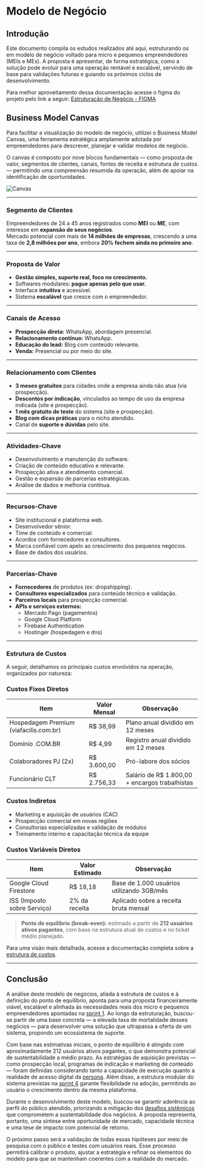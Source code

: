 # Modelo de Negócio 

## Introdução
Este documento compila os estudos realizados até aqui, estruturando os em modelo de negócio voltado para micro e pequenos empreendedores (MEIs e MEs). A proposta é apresentar, de forma estratégica, como a solução pode evoluir para uma operação rentável e escalável, servindo de base para validações futuras e guiando os próximos ciclos de desenvolvimento.

Para melhor aproveitamento dessa documentação acesse o figma do projeto pelo link a seguir: [Estruturação de Negócio - FIGMA](https://www.figma.com/design/dnBqepKRepi4wqaEI2k5nA/Negócio?node-id=75-2&p=f&t=iAy5ShMnVbSZh1hO-0)

## Business Model Canvas

Para facilitar a visualização do modelo de negócio, utilizei o Business Model Canvas, uma ferramenta estratégica amplamente adotada por empreendedores para descrever, planejar e validar modelos de negócio.

O canvas é composto por nove blocos fundamentais — como proposta de valor, segmentos de clientes, canais, fontes de receita e estrutura de custos — permitindo uma compreensão resumida da operação, além de apoiar na identificação de oportunidades.


![Canvas](../../img/Modelo%20de%20Negócio%20-%20Canvas.png)


---

### Segmento de Clientes
Empreendedores de 24 a 45 anos registrados como **MEI** ou **ME**, com interesse em **expansão de seus negócios**.  
Mercado potencial com mais de **14 milhões de empresas**, crescendo a uma taxa de **2,8 milhões por ano**, embora **20% fechem ainda no primeiro ano**.

---

### Proposta de Valor
- **Gestão simples, suporte real, foco no crescimento.**
- Softwares modulares: **pague apenas pelo que usar.**
- Interface **intuitiva** e acessível.
- Sistema **escalável** que cresce com o empreendedor.

---

### Canais de Acesso
- **Prospecção direta:** WhatsApp, abordagem presencial.
- **Relacionamento contínuo:** WhatsApp.
- **Educação do lead:** Blog com conteúdo relevante.
- **Venda:** Presencial ou por meio do site.

---

### Relacionamento com Clientes
- **3 meses gratuitos** para cidades onde a empresa ainda não atua (via prospecção).
- **Descontos por indicação**, vinculados ao tempo de uso da empresa indicada (site e prospecção).
- **1 mês gratuito de teste** do sistema (site e prospecção).
- **Blog com dicas práticas** para o nicho atendido.
- Canal de **suporte e dúvidas** pelo site.

---

### Atividades-Chave
- Desenvolvimento e manutenção do software.
- Criação de conteúdo educativo e relevante.
- Prospecção ativa e atendimento comercial.
- Gestão e expansão de parcerias estratégicas.
- Análise de dados e melhoria contínua.

---

### Recursos-Chave
- Site institucional e plataforma web.
- Desenvolvedor sênior.
- Time de conteúdo e comercial.
- Acordos com fornecedores e consultores.
- Marca confiável com apelo ao crescimento dos pequenos negócios.
- Base de dados dos usuários.

---

### Parcerias-Chave
- **Fornecedores** de produtos (ex: dropshipping).
- **Consultores especializados** para conteúdo técnico e validação.
- **Parceiros locais** para prospecção comercial.
- **APIs e serviços externos:**
  - Mercado Pago (pagamentos)
  - Google Cloud Platform
  - Firebase Authentication
  - Hostinger (hospedagem e dns)

---

### Estrutura de Custos
A seguir, detalhamos os principais custos envolvidos na operação, organizados por natureza:

### Custos Fixos Diretos

| Item                                 | Valor Mensal      | Observação                                        |
|--------------------------------------|-------------------|---------------------------------------------------|
| Hospedagem Premium (viafacilis.com.br) | R$ 38,99           | Plano anual dividido em 12 meses                 |
| Domínio .COM.BR                      | R$ 4,99            | Registro anual dividido em 12 meses              |
| Colaboradores PJ (2x)                | R$ 3.600,00        | Pró-labore dos sócios                             |
| Funcionário CLT                      | R$ 2.756,33        | Salário de R$ 1.800,00 + encargos trabalhistas    |

### Custos Indiretos

- Marketing e aquisição de usuários (CAC)
- Prospecção comercial em novas regiões
- Consultorias especializadas e validação de módulos
- Treinamento interno e capacitação técnica da equipe

### Custos Variáveis Diretos

| Item                                 | Valor Estimado    | Observação                                        |
|--------------------------------------|-------------------|---------------------------------------------------|
| Google Cloud Firestore               | R$ 18,18           | Base de 1.000 usuários utilizando 3GB/mês         |
| ISS (Imposto sobre Serviço)          | 2% da receita      | Aplicado sobre a receita bruta mensal             |

> **Ponto de equilíbrio (break-even):** estimado a partir de **212 usuários ativos pagantes**, com base na estrutura atual de custos e no ticket médio planejado.

Para uma visão mais detalhada, acesse a documentação completa sobre a [estrutura de custos](./estrutura_custos.md).

---




## Conclusão
A análise deste modelo de negócios, aliada à estrutura de custos e à definição do ponto de equilíbrio, aponta para uma proposta financeiramente viável, escalável e alinhada às necessidades reais dos micro e pequenos empreendedores apontadas na [sprint 1](../../README.md). Ao longo da estruturação, buscou-se partir de uma base concreta — a elevada taxa de mortalidade desses negócios — para desenvolver uma solução que ultrapassa a oferta de um sistema, propondo um ecossistema de suporte.

Com base nas estimativas iniciais, o ponto de equilíbrio é atingido com aproximadamente 212 usuários ativos pagantes, o que demonstra potencial de sustentabilidade a médio prazo. As estratégias de aquisição previstas — como prospecção local, programas de indicação e marketing de conteúdo — foram definidas considerando tanto a capacidade de execução quanto a realidade de acesso digital da [persona](../../sprint-3/pt-br/persona.md). Além disso, a estrutura modular do sistema previstas na [sprint 4](../../sprint-4/README.md) garante flexibilidade na adoção, permitindo ao usuário o crescimento dentro da mesma plataforma.

Durante o desenvolvimento deste modelo, buscou-se garantir aderência ao perfil do público atendido, priorizando a mitigação dos [desafios sistêmicos](../../README.md/#problemática) que comprometem a sustentabilidade dos negócios. A proposta representa, portanto, uma síntese entre oportunidade de mercado, capacidade técnica e uma tese de impacto com potencial de retorno.

O próximo passo será a validação de todas essas hipóteses por meio de pesquisa com o público e testes com usuários reais. Esse processo permitirá calibrar o produto, ajustar a estratégia e refinar os elementos do modelo para que se mantenham coerentes com a realidade do mercado.